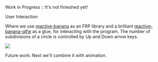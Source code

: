 Work in Progress :: It's not finieshed yet!

User Interaction

Where we use [reactive-banana](https://github.com/HeinrichApfelmus/reactive-banana) as an FRP library and a brilliant [reactive-banana-glfw](https://github.com/cdxr/reactive-banana-glfw) as a glue, for interacting with the program.
The number of subdivisions of a circle is controlled by Up and Down arrow keys.

![](https://raw.github.com/madjestic/Haskell-OpenGL-Tutorial/master/tutorial08/tutorial_08.png)

Future work: Next we'll combine it with animation.